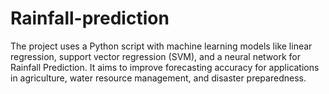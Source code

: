 # Rainfall-prediction
The project uses a Python script with machine learning models like linear regression, support vector regression (SVM), and a neural network for Rainfall Prediction. It aims to improve forecasting accuracy for applications in agriculture, water resource management, and disaster preparedness.
